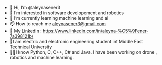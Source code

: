 - 👋 Hi, I’m @aleynasener3
- 👀 I’m interested in software developement and robotics
- 🌱 I’m currently learning machine learning and ai
- 📫 How to reach me aleynasener3@gmail.com
- 🌇 My LinkedIn : https://www.linkedin.com/in/aleyna-%C5%9Fener-7a398121b/
- 🏫I am electric and electronic engineering student int Middle East Technical University
- 👩‍💻I know Python, C, C++, C# and Java. I have been working on drone , robotics and machine learning.


<!---
aleynasener3/aleynasener3 is a ✨ special ✨ repository because its `README.md` (this file) appears on your GitHub profile.
You can click the Preview link to take a look at your changes.
--->
